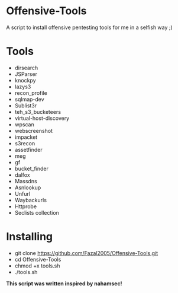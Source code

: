 # Offensive-Tools
A script to install offensive pentesting tools for me in a selfish way ;)

# Tools

- dirsearch
- JSParser
- knockpy
- lazys3
- recon_profile
- sqlmap-dev
- Sublist3r
- teh_s3_bucketeers
- virtual-host-discovery
- wpscan
- webscreenshot
- impacket
- s3recon
- assetfinder
- meg
- gf
- bucket_finder
- dalfox
- Massdns
- Asnlookup
- Unfurl
- Waybackurls
- Httprobe
- Seclists collection

# Installing
- git clone https://github.com/Fazal2005/Offensive-Tools.git
- cd Offensive-Tools
- chmod +x tools.sh
- ./tools.sh



**This script was written inspired by nahamsec!**
